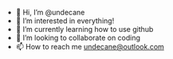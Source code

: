 - 👋 Hi, I’m @undecane
- 👀 I’m interested in everything!
- 🌱 I’m currently learning how to use github
- 💞️ I’m looking to collaborate on coding
- 📫 How to reach me undecane@outlook.com

<!---
undecane/undecane is a ✨ special ✨ repository because its `README.md` (this file) appears on your GitHub profile.
You can click the Preview link to take a look at your changes.
--->

